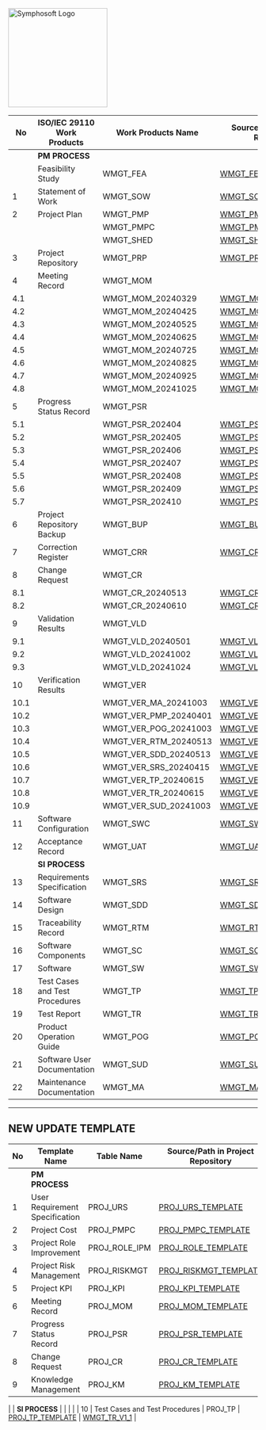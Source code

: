 <img src="https://www.symphosoft.com/logo/symphosoftLogo.png" alt="Symphosoft Logo" width="200"/>  

| No   | ISO/IEC 29110 Work Products    | Work Products Name | Source/Path in Project Repository                                                                                 |
|------|--------------------------------|--------------------|--------------------------------------------------------------------------------------------------------------------|
|      | **PM PROCESS**                |                    |                                                                                                                    |
|      | Feasibility Study             | WMGT_FEA           | [WMGT_FEA_V1_0](https://symphosoftworkflow.github.io/WMGT_PROJECT_REPOSITORY/BASELINE/WMGT_FEA_v1_0)               |
| 1    | Statement of Work             | WMGT_SOW           | [WMGT_SOW_v1_0](https://symphosoftworkflow.github.io/WMGT_PROJECT_REPOSITORY/BASELINE/WMGT_SOW_v1_0)               |
| 2    | Project Plan                  | WMGT_PMP           | [WMGT_PMP_v1_0](https://symphosoftworkflow.github.io/WMGT_PROJECT_REPOSITORY/BASELINE/WMGT_PMP_v1_0)               |
|      |                               | WMGT_PMPC          | [WMGT_PMPC_v1_0](https://symphosoftworkflow.github.io/WMGT_PROJECT_REPOSITORY/BASELINE/WMGT_PMPC_v1_0)             |
|      |                               | WMGT_SHED          | [WMGT_SHED_v1_0](https://docs.google.com/spreadsheets/d/1fgMTMYXsqo_k2Nfk9HH2q_Clys_rWR-CupaSHZHf0pU/edit?usp=share_link)|
| 3    | Project Repository            | WMGT_PRP           | [WMGT_PRP](https://github.com/symphosoftworkflow/WMGT_PROJECT_REPOSITORY)                                          |
| 4    | Meeting Record                | WMGT_MOM           |                                                                                                                    |
| 4.1  |                               | WMGT_MOM_20240329 | [WMGT_MOM_20240329](https://symphosoftworkflow.github.io/WMGT_PROJECT_REPOSITORY/BASELINE/WMGT_MOM/WMGT_MOM_20240329) |
| 4.2  |                               | WMGT_MOM_20240425 | [WMGT_MOM_20240425](https://symphosoftworkflow.github.io/WMGT_PROJECT_REPOSITORY/BASELINE/WMGT_MOM/WMGT_MOM_20240425) |
| 4.3  |                               | WMGT_MOM_20240525 | [WMGT_MOM_20240525](https://symphosoftworkflow.github.io/WMGT_PROJECT_REPOSITORY/BASELINE/WMGT_MOM/WMGT_MOM_20240525) |
| 4.4  |                               | WMGT_MOM_20240625 | [WMGT_MOM_20240625](https://symphosoftworkflow.github.io/WMGT_PROJECT_REPOSITORY/BASELINE/WMGT_MOM/WMGT_MOM_20240625) |
| 4.5  |                               | WMGT_MOM_20240725 | [WMGT_MOM_20240725](https://symphosoftworkflow.github.io/WMGT_PROJECT_REPOSITORY/BASELINE/WMGT_MOM/WMGT_MOM_20240725) |
| 4.6  |                               | WMGT_MOM_20240825 | [WMGT_MOM_20240825](https://symphosoftworkflow.github.io/WMGT_PROJECT_REPOSITORY/BASELINE/WMGT_MOM/WMGT_MOM_20240825) |
| 4.7  |                               | WMGT_MOM_20240925 | [WMGT_MOM_20240925](https://symphosoftworkflow.github.io/WMGT_PROJECT_REPOSITORY/BASELINE/WMGT_MOM/WMGT_MOM_20240925) |
| 4.8  |                               | WMGT_MOM_20241025 | [WMGT_MOM_20241025](https://symphosoftworkflow.github.io/WMGT_PROJECT_REPOSITORY/BASELINE/WMGT_MOM/WMGT_MOM_20241025) |
| 5    | Progress Status Record        | WMGT_PSR          |                                                                                                                    |
| 5.1  |                              |  WMGT_PSR_202404   | [WMGT_PSR_202404](https://symphosoftworkflow.github.io/WMGT_PROJECT_REPOSITORY/BASELINE/WMGT_PSR/WMGT_PSR_202404)  |
| 5.2  |                              |  WMGT_PSR_202405   | [WMGT_PSR_202405](https://symphosoftworkflow.github.io/WMGT_PROJECT_REPOSITORY/BASELINE/WMGT_PSR/WMGT_PSR_202405)  |
| 5.3  |                              |  WMGT_PSR_202406   | [WMGT_PSR_202406](https://symphosoftworkflow.github.io/WMGT_PROJECT_REPOSITORY/BASELINE/WMGT_PSR/WMGT_PSR_202406)  |
| 5.4  |                              |  WMGT_PSR_202407   | [WMGT_PSR_202407](https://symphosoftworkflow.github.io/WMGT_PROJECT_REPOSITORY/BASELINE/WMGT_PSR/WMGT_PSR_202407)  |
| 5.5  |                              |  WMGT_PSR_202408   | [WMGT_PSR_202408](https://symphosoftworkflow.github.io/WMGT_PROJECT_REPOSITORY/BASELINE/WMGT_PSR/WMGT_PSR_202408)  |
| 5.6  |                              |  WMGT_PSR_202409   | [WMGT_PSR_202409](https://symphosoftworkflow.github.io/WMGT_PROJECT_REPOSITORY/BASELINE/WMGT_PSR/WMGT_PSR_202409)  |
| 5.7  |                              |  WMGT_PSR_202410   | [WMGT_PSR_202410](https://symphosoftworkflow.github.io/WMGT_PROJECT_REPOSITORY/BASELINE/WMGT_PSR/WMGT_PSR_202410)  |
| 6    | Project Repository Backup    |  WMGT_BUP          | [WMGT_BUP](https://drive.google.com/drive/folders/1mX_ASpqYgfb4Rx2PAkBgRleApIvKGevP?usp=share_link)                |
| 7    | Correction Register           | WMGT_CRR           | [WMGT_CRR](https://symphosoftworkflow.github.io/WMGT_PROJECT_REPOSITORY/BASELINE/WMGT_CRR)                         |
| 8    | Change Request                | WMGT_CR            |                                                                                                                    |
| 8.1  |                              |  WMGT_CR_20240513   | [WMGT_CR_20240513](https://symphosoftworkflow.github.io/WMGT_PROJECT_REPOSITORY/BASELINE/WMGT_CR/WMGT_CR_20240513) |
| 8.2  |                              |  WMGT_CR_20240610   | [WMGT_CR_20240610](https://symphosoftworkflow.github.io/WMGT_PROJECT_REPOSITORY/BASELINE/WMGT_CR/WMGT_CR_20240610) |
| 9    | Validation Results            | WMGT_VLD          |                                                                                                                    |
| 9.1  |                              | WMGT_VLD_20240501  | [WMGT_VLD_20240501](https://symphosoftworkflow.github.io/WMGT_PROJECT_REPOSITORY/BASELINE/WMGT_VLD/WMGT_VLD_20240501) |
| 9.2  |                              | WMGT_VLD_20241002  | [WMGT_VLD_20241002](https://symphosoftworkflow.github.io/WMGT_PROJECT_REPOSITORY/BASELINE/WMGT_VLD/WMGT_VLD_20241002) |
| 9.3  |                              | WMGT_VLD_20241024  | [WMGT_VLD_20241024](https://symphosoftworkflow.github.io/WMGT_PROJECT_REPOSITORY/BASELINE/WMGT_VLD/WMGT_VLD_20241024) |
| 10   | Verification Results          | WMGT_VER          |                                                                                                                    |
| 10.1 |                              | WMGT_VER_MA_20241003 | [WMGT_VER_MA_20241003](https://symphosoftworkflow.github.io/WMGT_PROJECT_REPOSITORY/BASELINE/WMGT_VER/WMGT_VER_MA_20241003) |
| 10.2 |                              | WMGT_VER_PMP_20240401 | [WMGT_VER_PMP_20240401](https://symphosoftworkflow.github.io/WMGT_PROJECT_REPOSITORY/BASELINE/WMGT_VER/WMGT_VER_PMP_20240401) |
| 10.3 |                              | WMGT_VER_POG_20241003 | [WMGT_VER_POG_20241003](https://symphosoftworkflow.github.io/WMGT_PROJECT_REPOSITORY/BASELINE/WMGT_VER/WMGT_VER_POG_20241003) |
| 10.4 |                              | WMGT_VER_RTM_20240513 | [WMGT_VER_RTM_20240513](https://symphosoftworkflow.github.io/WMGT_PROJECT_REPOSITORY/BASELINE/WMGT_VER/WMGT_VER_RTM_20240513) |
| 10.5 |                              | WMGT_VER_SDD_20240513 | [WMGT_VER_SDD_20240513](https://symphosoftworkflow.github.io/WMGT_PROJECT_REPOSITORY/BASELINE/WMGT_VER/WMGT_VER_SDD_20240513) |
| 10.6 |                              | WMGT_VER_SRS_20240415 | [WMGT_VER_SRS_20240415](https://symphosoftworkflow.github.io/WMGT_PROJECT_REPOSITORY/BASELINE/WMGT_VER/WMGT_VER_SRS_20240415) |
| 10.7 |                              | WMGT_VER_TP_20240615 | [WMGT_VER_TP_20240615](https://symphosoftworkflow.github.io/WMGT_PROJECT_REPOSITORY/BASELINE/WMGT_VER/WMGT_VER_TP_20240615) |
| 10.8 |                              | WMGT_VER_TR_20240615| [WMGT_VER_TR_20240615](https://symphosoftworkflow.github.io/WMGT_PROJECT_REPOSITORY/BASELINE/WMGT_VER/WMGT_VER_TR_20240615) |
| 10.9 |                              | WMGT_VER_SUD_20241003 | [WMGT_VER_SUD_20241003](https://symphosoftworkflow.github.io/WMGT_PROJECT_REPOSITORY/BASELINE/WMGT_VER/WMGT_VER_SUD_20241003) |
| 11   | Software Configuration        | WMGT_SWC           | [WMGT_SWC](https://symphosoftworkflow.github.io/WMGT_PROJECT_REPOSITORY/BASELINE/WMGT_SWC_V1_0)                    |
| 12   | Acceptance Record             | WMGT_UAT           | [WMGT_UAT_v1_0](https://symphosoftworkflow.github.io/WMGT_PROJECT_REPOSITORY/BASELINE/WMGT_UAT_v1_0)               |
|      | **SI PROCESS**                |                    |                                                                                                                    |
| 13   | Requirements Specification    | WMGT_SRS           | [WMGT_SRS_v1_0](https://symphosoftworkflow.github.io/WMGT_PROJECT_REPOSITORY/BASELINE/WMGT_SRS_v1_0)               |
| 14   | Software Design               | WMGT_SDD           | [WMGT_SDD_v1_0](https://symphosoftworkflow.github.io/WMGT_PROJECT_REPOSITORY/BASELINE/WMGT_SDD_v1_0)               |
| 15   | Traceability Record           | WMGT_RTM           | [WMGT_RTM_v1_0](https://symphosoftworkflow.github.io/WMGT_PROJECT_REPOSITORY/BASELINE/WMGT_RTM_v1_0)               |
| 16   | Software Components           | WMGT_SC            | [WMGT_SC_v1_0](https://symphosoftworkflow.github.io/WMGT_PROJECT_REPOSITORY/BASELINE/WMGT_SC_v1_0)                 |
| 17   | Software                      | WMGT_SW            | [WMGT_SW_v1_0](https://github.com/symphosoftworkflow/PROJECTID0001_RECYCLE_WASTE_MGT.git)                          |
| 18   | Test Cases and Test Procedures| WMGT_TP            | [WMGT_TP_v1_0](https://symphosoftworkflow.github.io/WMGT_PROJECT_REPOSITORY/BASELINE/WMGT_TP_v1_0)                 |
| 19   | Test Report                   | WMGT_TR            | [WMGT_TR_v1_0](https://symphosoftworkflow.github.io/WMGT_PROJECT_REPOSITORY/BASELINE/WMGT_TR_v1_0)                 |
| 20   | Product Operation Guide       | WMGT_POG           | [WMGT_POG_v1_0](https://symphosoftworkflow.github.io/WMGT_PROJECT_REPOSITORY/BASELINE/WMGT_POG_v1_0)               |
| 21   | Software User Documentation   | WMGT_SUD           | [WMGT_SUD_v1_0](https://symphosoftworkflow.github.io/WMGT_PROJECT_REPOSITORY/BASELINE/WMGT_SUD_v1_0)               |
| 22   | Maintenance Documentation     | WMGT_MA            | [WMGT_MA_v1_0](https://symphosoftworkflow.github.io/WMGT_PROJECT_REPOSITORY/BASELINE/WMGT_MA_v1_0)                 |  



---

## NEW UPDATE TEMPLATE

| No   | Template Name                  | Table Name       | Source/Path in Project Repository                                                                                     | Form Filling Example                                                                                   |
|------|--------------------------------|------------------|-----------------------------------------------------------------------------------------------------------------------|--------------------------------------------------------------------------------------------------------|
|      | **PM PROCESS**                 |                  |                                                                                                                       |                                                                                                        |
| 1    | User Requirement Specification | PROJ_URS         | [PROJ_URS_TEMPLATE](https://symphosoftworkflow.github.io/WMGT_PROJECT_REPOSITORY/BASELINE/NEW_TEMPLATE/PROJ_URS_TEMPLATE_NEW) | [WMGT_URS_v1_1](https://symphosoftworkflow.github.io/WMGT_PROJECT_REPOSITORY/BASELINE/NEW_TEMPLATE_USAGE_EXAMPLE/WMGT_URS_V1_0)                                                  |
| 2    | Project Cost                   | PROJ_PMPC        | [PROJ_PMPC_TEMPLATE](https://symphosoftworkflow.github.io/WMGT_PROJECT_REPOSITORY/BASELINE/NEW_TEMPLATE/PROJ_PMPC_TEMPLATE_NEW) | [WMGT_PMPC_v1_1](https://symphosoftworkflow.github.io/WMGT_PROJECT_REPOSITORY/BASELINE/NEW_TEMPLATE_USAGE_EXAMPLE/WMGT_PMPC_V1_0)          
| 3    | Project Role Improvement       | PROJ_ROLE_IPM    | [PROJ_ROLE_TEMPLATE](https://symphosoftworkflow.github.io/WMGT_PROJECT_REPOSITORY/BASELINE/NEW_TEMPLATE_USAGE_EXAMPLE/WMGT_IMPROVE_ROLE_ASSIGNMENT) | |
| 4    | Project Risk Management        | PROJ_RISKMGT     | [PROJ_RISKMGT_TEMPLATE](https://symphosoftworkflow.github.io/WMGT_PROJECT_REPOSITORY/BASELINE/NEW_TEMPLATE/PROJ_RISKMGT_TEMPLATE_NEW) | [WMGT_RISKMGT_v1_1](https://symphosoftworkflow.github.io/WMGT_PROJECT_REPOSITORY/BASELINE/NEW_TEMPLATE_USAGE_EXAMPLE/WMGT_RISKMGT_V1_0)  
| 5    | Project KPI        | PROJ_KPI     | [PROJ_KPI_TEMPLATE](https://symphosoftworkflow.github.io/WMGT_PROJECT_REPOSITORY/BASELINE/NEW_TEMPLATE/PROJ_KPI_TEMPLATE_NEW) | |
| 6    | Meeting Record                 | PROJ_MOM         | [PROJ_MOM_TEMPLATE](https://symphosoftworkflow.github.io/WMGT_PROJECT_REPOSITORY/BASELINE/NEW_TEMPLATE/PROJ_MOM_TEMPLATE_NEW) | |
| 7    | Progress Status Record         | PROJ_PSR         | [PROJ_PSR_TEMPLATE](https://symphosoftworkflow.github.io/WMGT_PROJECT_REPOSITORY/BASELINE/NEW_TEMPLATE/PROJ_PSR_TEMPLATE_NEW) | |
| 8    | Change Request                 | PROJ_CR          | [PROJ_CR_TEMPLATE](https://symphosoftworkflow.github.io/WMGT_PROJECT_REPOSITORY/BASELINE/NEW_TEMPLATE/PROJ_CR_TEMPLATE_NEW) | |
| 9    | Knowledge Management           | PROJ_KM          | [PROJ_KM_TEMPLATE](https://symphosoftworkflow.github.io/WMGT_PROJECT_REPOSITORY/BASELINE/NEW_TEMPLATE/PROJ_KM_TEMPLATE_NEW) | [WMGT_KM_v1_1](https://symphosoftworkflow.github.io/WMGT_PROJECT_REPOSITORY/BASELINE/NEW_TEMPLATE_USAGE_EXAMPLE/WMGT_KM_V1_0)          

|      | **SI PROCESS**                 |                  |                                                                                                                       |                                                                                                        |
| 10   | Test Cases and Test Procedures | PROJ_TP          | [PROJ_TP_TEMPLATE](https://symphosoftworkflow.github.io/WMGT_PROJECT_REPOSITORY/BASELINE/NEW_TEMPLATE/PROJ_TP_TEMPLATE_NEW) | [WMGT_TR_V1_1](https://symphosoftworkflow.github.io/WMGT_PROJECT_REPOSITORY/BASELINE/NEW_TEMPLATE_USAGE_EXAMPLE/WMGT_TR_V1_0)                                        |